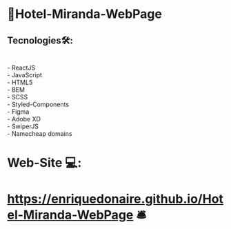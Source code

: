 #   🏨Hotel-Miranda-WebPage 
##   Tecnologies🛠️: 
<br/>
- ReactJS <br/>
- JavaScript <br/>
- HTML5 <br/>
- BEM <br/>
- SCSS <br/>
- Styled-Components <br/>
- Figma <br/>
- Adobe XD <br/>
- SwiperJS <br/>
- Namecheap domains
<br/>

#   Web-Site 💻: 

#  https://enriquedonaire.github.io/Hotel-Miranda-WebPage 🛎️

                                                                                                                                        
